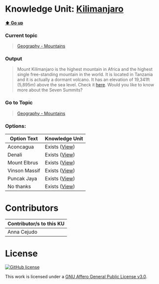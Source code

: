 # Knowledge Unit: [Kilimanjaro](../../knowledge_units/geography-mountains/kilimanjaro.md)

#### [:arrow_up: Go up](../../topics/geography-mountains.md)
### Current topic
> [Geography - Mountains](../../topics/geography-mountains.md)
### Output
> Mount Kilimanjaro is the highest mountain in Africa and the highest single free-standing mountain in the world. It is located in Tanzania and it is actually a dormant volcano. It has an elevation of 19,341ft (5,895m) above the sea level. Check it [here](https://upload.wikimedia.org/wikipedia/commons/9/91/Mount_Kilimanjaro.jpg). Would you like to know more about the Seven Summits?
### Go to Topic
> [Geography - Mountains](../../topics/geography-mountains.md)

### Options: 

| Option Text | Knowledge Unit |
| - | - |  
| Aconcagua  |  Exists ([View](../../knowledge_units/geography-mountains/aconcagua.md))  |  
| Denali  |  Exists ([View](../../knowledge_units/geography-mountains/denali.md))  |  
| Mount Elbrus  |  Exists ([View](../../knowledge_units/geography-mountains/mount-elbrus.md))  |  
| Vinson Massif  |  Exists ([View](../../knowledge_units/geography-mountains/vinson-massif.md))  |  
| Puncak Jaya  |  Exists ([View](../../knowledge_units/geography-mountains/puncak-jaya.md))  |  
| No thanks  |  Exists ([View](../../knowledge_units/geography-mountains/no-thanks.md))  | 

# Contributors

| Contributor/s to this KU |
| - | 
| Anna Cejudo |

# License
[![GitHub license](https://img.shields.io/github/license/inbrainz/cerebro)](https://github.com/inbrainz/cerebro/blob/master/LICENSE)

This work is licensed under a [GNU Affero General Public License v3.0](https://www.gnu.org/licenses/agpl-3.0.txt).